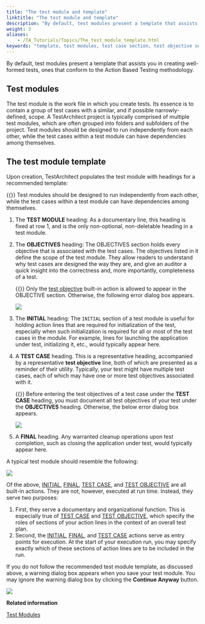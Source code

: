 ```yaml
--- 
title: "The test module and template"
linktitle: "The test module and template"
description: "By default, test modules present a template that assists you in creating well-formed tests, ones that conform to the Action Based Testing methodology."
weight: 3
aliases: 
    - /TA_Tutorials/Topics/The_test_module_template.html
keywords: "template, test modules, test case section, test objective section, initial section, final section"
---
```


By default, test modules present a template that assists you in creating well-formed tests, ones that conform to the Action Based Testing methodology.

## Test modules

The test module is the work file in which you create tests. Its essence is to contain a group of test cases with a similar, and if possible narrowly-defined, scope. A TestArchitect project is typically comprised of multiple test modules, which are often grouped into folders and subfolders of the project. Test modules should be designed to run independently from each other, while the test cases within a test module can have dependencies among themselves.

## The test module template

Upon creation, TestArchitect populates the test module with headings for a recommended template:

{{<tip>}} Test modules should be designed to run independently from each other, while the test cases within a test module can have dependencies among themselves.

1.  The **TEST MODULE** heading: As a documentary line, this heading is fixed at row 1, and is the only non-optional, non-deletable heading in a test module.
2.  The **OBJECTIVES** heading: The OBJECTIVES section holds every objective that is associated with the test cases. The objectives listed in it define the scope of the test module. They allow readers to understand why test cases are designed the way they are, and give an auditor a quick insight into the correctness and, more importantly, completeness of a test.

    {{<note>}} Only the [test objective](/reuse/../TA_Automation/Topics/bia_test_objective.html) built-in action is allowed to appear in the OBJECTIVE section. Otherwise, the following error dialog box appears.

    ![](/images/TA_Tutorials/Images/tut_TM_template_error_1.png)

3.  The **INITIAL** heading: The `INITIAL` section of a test module is useful for holding action lines that are required for initialization of the test, especially when such initialization is required for all or most of the test cases in the module. For example, lines for launching the application under test, initializing it, etc., would typically appear here.
4.  A **TEST CASE** heading. This is a representative heading, accompanied by a representative **test objective** line, both of which are presented as a reminder of their utility. Typically, your test might have multiple test cases, each of which may have one or more test objectives associated with it.

    {{<note>}} Before entering the test objectives of a test case under the **TEST CASE** heading, you must document all test objectives of your test under the **OBJECTIVES** heading. Otherwise, the below error dialog box appears.

    ![](/images/TA_Tutorials/Images/tut_TM_template_error_2.png)

5.  A **FINAL** heading. Any warranted cleanup operations upon test completion, such as closing the application under test, would typically appear here.

A typical test module should resemble the following:

![](/images/TA_Tutorials/Images/tut_TM_template_warning_1.png)

Of the above, [INITIAL](/reuse/../TA_Automation/Topics/bia_initial.html), [FINAL](/reuse/../TA_Automation/Topics/bia_final.html), [TEST CASE](/reuse/../TA_Automation/Topics/bia_test_case.html), and [TEST OBJECTIVE](/reuse/../TA_Automation/Topics/bia_test_objective.html) are all built-in actions. They are not, however, executed at run time. Instead, they serve two purposes:

1.  First, they serve a documentary and organizational function. This is especially true of [TEST CASE](/reuse/../TA_Automation/Topics/bia_test_case.html) and [TEST OBJECTIVE](/reuse/../TA_Automation/Topics/bia_test_objective.html), which specify the roles of sections of your action lines in the context of an overall test plan.
2.  Second, the [INITIAL](/reuse/../TA_Automation/Topics/bia_initial.html), [FINAL](/reuse/../TA_Automation/Topics/bia_final.html), and [TEST CASE](/reuse/../TA_Automation/Topics/bia_test_case.html) actions serve as entry points for execution. At the start of your execution run, you may specify exactly which of these sections of action lines are to be included in the run.

If you do not follow the recommended test module template, as discussed above, a warning dialog box appears when you save your test module. You may ignore the warning dialog box by clicking the **Continue Anyway** button.

![](/images/TA_Tutorials/Images/tut_TM_template_warning_1.png)




**Related information**  


[Test Modules](/TA_Help/Topics/ABT_Test_module.html)


